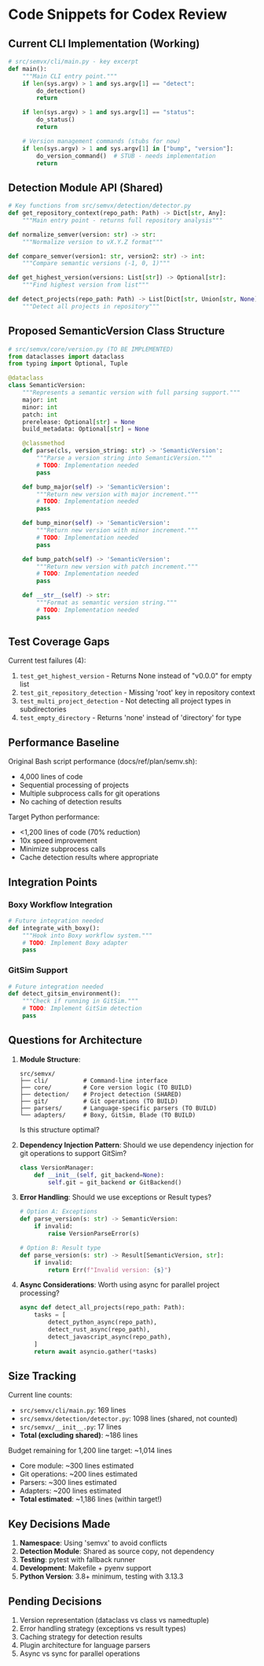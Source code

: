 # Code Snippets for Codex Review

## Current CLI Implementation (Working)

```python
# src/semvx/cli/main.py - key excerpt
def main():
    """Main CLI entry point."""
    if len(sys.argv) > 1 and sys.argv[1] == "detect":
        do_detection()
        return

    if len(sys.argv) > 1 and sys.argv[1] == "status":
        do_status()
        return

    # Version management commands (stubs for now)
    if len(sys.argv) > 1 and sys.argv[1] in ["bump", "version"]:
        do_version_command()  # STUB - needs implementation
        return
```

## Detection Module API (Shared)

```python
# Key functions from src/semvx/detection/detector.py
def get_repository_context(repo_path: Path) -> Dict[str, Any]:
    """Main entry point - returns full repository analysis"""

def normalize_semver(version: str) -> str:
    """Normalize version to vX.Y.Z format"""

def compare_semver(version1: str, version2: str) -> int:
    """Compare semantic versions (-1, 0, 1)"""

def get_highest_version(versions: List[str]) -> Optional[str]:
    """Find highest version from list"""

def detect_projects(repo_path: Path) -> List[Dict[str, Union[str, None]]]:
    """Detect all projects in repository"""
```

## Proposed SemanticVersion Class Structure

```python
# src/semvx/core/version.py (TO BE IMPLEMENTED)
from dataclasses import dataclass
from typing import Optional, Tuple

@dataclass
class SemanticVersion:
    """Represents a semantic version with full parsing support."""
    major: int
    minor: int
    patch: int
    prerelease: Optional[str] = None
    build_metadata: Optional[str] = None

    @classmethod
    def parse(cls, version_string: str) -> 'SemanticVersion':
        """Parse a version string into SemanticVersion."""
        # TODO: Implementation needed
        pass

    def bump_major(self) -> 'SemanticVersion':
        """Return new version with major increment."""
        # TODO: Implementation needed
        pass

    def bump_minor(self) -> 'SemanticVersion':
        """Return new version with minor increment."""
        # TODO: Implementation needed
        pass

    def bump_patch(self) -> 'SemanticVersion':
        """Return new version with patch increment."""
        # TODO: Implementation needed
        pass

    def __str__(self) -> str:
        """Format as semantic version string."""
        # TODO: Implementation needed
        pass
```

## Test Coverage Gaps

Current test failures (4):
1. `test_get_highest_version` - Returns None instead of "v0.0.0" for empty list
2. `test_git_repository_detection` - Missing 'root' key in repository context
3. `test_multi_project_detection` - Not detecting all project types in subdirectories
4. `test_empty_directory` - Returns 'none' instead of 'directory' for type

## Performance Baseline

Original Bash script performance (docs/ref/plan/semv.sh):
- 4,000 lines of code
- Sequential processing of projects
- Multiple subprocess calls for git operations
- No caching of detection results

Target Python performance:
- <1,200 lines of code (70% reduction)
- 10x speed improvement
- Minimize subprocess calls
- Cache detection results where appropriate

## Integration Points

### Boxy Workflow Integration
```python
# Future integration needed
def integrate_with_boxy():
    """Hook into Boxy workflow system."""
    # TODO: Implement Boxy adapter
    pass
```

### GitSim Support
```python
# Future integration needed
def detect_gitsim_environment():
    """Check if running in GitSim."""
    # TODO: Implement GitSim detection
    pass
```

## Questions for Architecture

1. **Module Structure**:
   ```
   src/semvx/
   ├── cli/          # Command-line interface
   ├── core/         # Core version logic (TO BUILD)
   ├── detection/    # Project detection (SHARED)
   ├── git/          # Git operations (TO BUILD)
   ├── parsers/      # Language-specific parsers (TO BUILD)
   └── adapters/     # Boxy, GitSim, Blade (TO BUILD)
   ```
   Is this structure optimal?

2. **Dependency Injection Pattern**:
   Should we use dependency injection for git operations to support GitSim?
   ```python
   class VersionManager:
       def __init__(self, git_backend=None):
           self.git = git_backend or GitBackend()
   ```

3. **Error Handling**:
   Should we use exceptions or Result types?
   ```python
   # Option A: Exceptions
   def parse_version(s: str) -> SemanticVersion:
       if invalid:
           raise VersionParseError(s)

   # Option B: Result type
   def parse_version(s: str) -> Result[SemanticVersion, str]:
       if invalid:
           return Err(f"Invalid version: {s}")
   ```

4. **Async Considerations**:
   Worth using async for parallel project processing?
   ```python
   async def detect_all_projects(repo_path: Path):
       tasks = [
           detect_python_async(repo_path),
           detect_rust_async(repo_path),
           detect_javascript_async(repo_path),
       ]
       return await asyncio.gather(*tasks)
   ```

## Size Tracking

Current line counts:
- `src/semvx/cli/main.py`: 169 lines
- `src/semvx/detection/detector.py`: 1098 lines (shared, not counted)
- `src/semvx/__init__.py`: 17 lines
- **Total (excluding shared)**: ~186 lines

Budget remaining for 1,200 line target: ~1,014 lines
- Core module: ~300 lines estimated
- Git operations: ~200 lines estimated
- Parsers: ~300 lines estimated
- Adapters: ~200 lines estimated
- **Total estimated**: ~1,186 lines (within target!)

## Key Decisions Made

1. **Namespace**: Using 'semvx' to avoid conflicts
2. **Detection Module**: Shared as source copy, not dependency
3. **Testing**: pytest with fallback runner
4. **Development**: Makefile + pyenv support
5. **Python Version**: 3.8+ minimum, testing with 3.13.3

## Pending Decisions

1. Version representation (dataclass vs class vs namedtuple)
2. Error handling strategy (exceptions vs result types)
3. Caching strategy for detection results
4. Plugin architecture for language parsers
5. Async vs sync for parallel operations